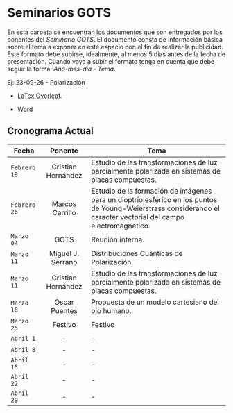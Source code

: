 # Seminarios GOTS

En esta carpeta se encuentran los documentos que son entregados por los ponentes del *Seminario GOTS*. El documento consta de información básica sobre el tema a exponer en este espacio con el fin de realizar la publicidad. Este formato debe subirse, idealmente, al menos 5 días antes de la fecha de presentación. Cuando vaya a subir el formato tenga en cuenta que debe seguir la forma: *Año-mes-día - Tema*. 

Ej: 23-09-26 - Polarización

- [LaTex Overleaf](https://www.overleaf.com/read/ffjpjgqbrgbj).

- Word

## Cronograma Actual

| Fecha | Ponente | Tema |
| --- | :---: | --- |
| `Febrero 19` | Cristian Hernández | Estudio de las transformaciones de luz parcialmente polarizada en sistemas de placas compuestas. |
| `Febrero 26` | Marcos Carrillo |  Estudio de la formación de imágenes para un dioptrío esférico en los puntos de Young-Weierstrass considerando el caracter vectorial del campo electromagnetico. |
| `Marzo 04` | GOTS | Reunión interna. |
| `Marzo 11` | Miguel J. Serrano |  Distribuciones Cuánticas de Polarización. |
| `Marzo 11` | Cristian Hernández |  Estudio de las transformaciones de luz parcialmente polarizada en sistemas de placas compuestas. |
| `Marzo 18` | Oscar Puentes |  Propuesta de un modelo cartesiano del ojo humano. |
| `Marzo 25` | Festivo |  Festivo |
| `Abril 1` | - |  - |
| `Abril 8` | - |  - |
| `Abril 15` | - |  - |
| `Abril 22` | - |  - |
| `Abril 29` | - |  - |
